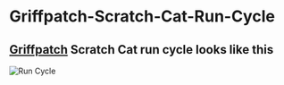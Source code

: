 # Griffpatch-Scratch-Cat-Run-Cycle

## [Griffpatch](https://www.youtube.com/channel/UCawsI_mlmPA7Cfld-qZhBQA) Scratch Cat run cycle looks like this

![Run Cycle](https://media0.giphy.com/media/1R6MjRJur8LLS3xVbT/giphy.gif?cid=790b7611b3febfc270ee418586aa53948c184fd8acc1f2ca&rid=giphy.gif&ct=g)
